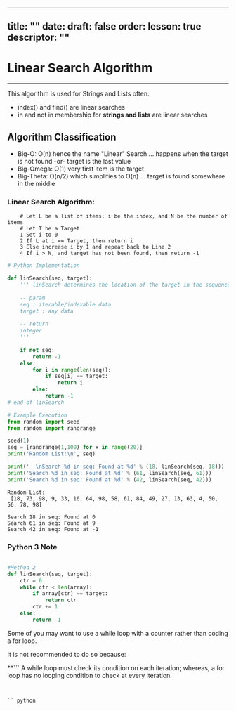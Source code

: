 
---
title: ""
date:
draft: false
order:
lesson: true
descriptor: ""
---

# Linear Search Algorithm
---

This algorithm is used for Strings and Lists often.

- index() and find() are linear searches
- in and not in membership for **strings and lists** are linear searches

## Algorithm Classification

- Big-O: O(n) hence the name "Linear" Search ... happens when the target is not found -or- target is the last value
- Big-Omega: O(1) very first item is the target
- Big-Theta: O(n/2) which simplifies to O(n) ... target is found somewhere in the middle

### Linear Search Algorithm:
```
    # Let L be a list of items; i be the index, and N be the number of items
    # Let T be a Target
    1 Set i to 0
    2 If L at i == Target, then return i
    3 Else increase i by 1 and repeat back to Line 2
    4 If i > N, and target has not been found, then return -1
```




```python
# Python Implementation

def linSearch(seq, target):
    ''' linSearch determines the location of the target in the sequence
    
    -- param
    seq : iterable/indexable data
    target : any data
    
    -- return
    integer
    '''
    
    if not seq:
        return -1
    else:
        for i in range(len(seq)):
            if seq[i] == target:
                return i
        else:
            return -1
# end of linSearch

# Example Execution
from random import seed
from random import randrange

seed(1)
seq = [randrange(1,100) for x in range(20)]
print('Random List:\n', seq)

print('--\nSearch %d in seq: Found at %d' % (18, linSearch(seq, 18)))
print('Search %d in seq: Found at %d' % (61, linSearch(seq, 61)))
print('Search %d in seq: Found at %d' % (42, linSearch(seq, 42)))
```

    Random List:
     [18, 73, 98, 9, 33, 16, 64, 98, 58, 61, 84, 49, 27, 13, 63, 4, 50, 56, 78, 98]
    --
    Search 18 in seq: Found at 0
    Search 61 in seq: Found at 9
    Search 42 in seq: Found at -1


### Python 3 Note

```python

#Method 2
def linSearch(seq, target):
	ctr = 0
	while ctr < len(array):
		if array[ctr] == target:
			return ctr
		ctr += 1
	else:
		return -1

```

Some of you may want to use a while loop with a counter rather than coding a for loop. 

It is not recommended to do so because:

**```
    A while loop must check its condition on each iteration; whereas, a for loop has no looping condition to check at every iteration.
```**


```python

```
